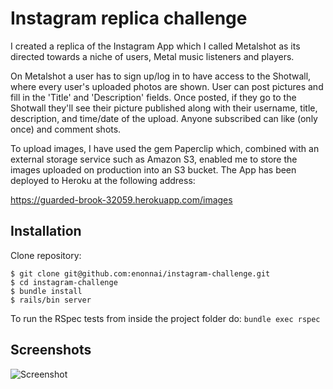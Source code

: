 # Instagram replica challenge

I created a replica of the Instagram App which I called Metalshot as its directed towards a niche of users, Metal music listeners and players.

On Metalshot a user has to sign up/log in to have access to the Shotwall, where every user's uploaded photos are shown. User can post pictures and fill in the 'Title' and 'Description' fields. Once posted, if they go to the Shotwall they'll see their picture published along with their username, title, description, and time/date of the upload. Anyone subscribed can like (only once) and comment shots.

To upload images, I have used the gem Paperclip which, combined with an external storage service such as Amazon S3, enabled me to store the images uploaded on production into an S3 bucket. The App has been deployed to Heroku at the following address:

https://guarded-brook-32059.herokuapp.com/images

Installation
-----------

Clone repository:
```
$ git clone git@github.com:enonnai/instagram-challenge.git
$ cd instagram-challenge
$ bundle install
$ rails/bin server
```

To run the RSpec tests from inside the project folder do:
`bundle exec rspec`

Screenshots
----------
![Screenshot](http://i.imgur.com/)
